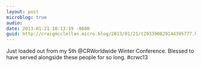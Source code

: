 ```yaml
---
layout: post
microblog: true
audio: 
date: 2013-01-21 10:13:19 -0600
guid: http://craigmcclellan.micro.blog/2013/01/21/t293390829144395777.html
---
```

Just loaded out from my 5th @CRWorldwide Winter Conference. Blessed to have served alongside these people for so long. #crwc13
